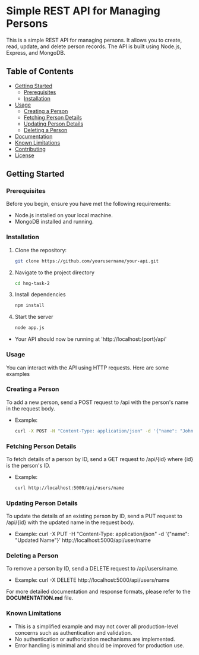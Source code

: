 # Simple REST API for Managing Persons

This is a simple REST API for managing persons. It allows you to create, read, update, and delete person records. The API is built using Node.js, Express, and MongoDB.

## Table of Contents

- [Getting Started](#getting-started)
  - [Prerequisites](#prerequisites)
  - [Installation](#installation)
- [Usage](#usage)
  - [Creating a Person](#creating-a-person)
  - [Fetching Person Details](#fetching-person-details)
  - [Updating Person Details](#updating-person-details)
  - [Deleting a Person](#deleting-a-person)
- [Documentation](DOCUMENTATION.md)
- [Known Limitations](#known-limitations)
- [Contributing](#contributing)
- [License](#license)

## Getting Started

### Prerequisites

Before you begin, ensure you have met the following requirements:

- Node.js installed on your local machine.
- MongoDB installed and running.

### Installation

1. Clone the repository:

   ```bash
   git clone https://github.com/yourusername/your-api.git

2. Navigate to the project directory
    ```bash
    cd hng-task-2

3. Install dependencies
    ```bash
    npm install

4. Start the server
    ```bash
    node app.js

- Your API should now be running at 'http://localhost:{port}/api'

### Usage
You can interact with the API using HTTP requests. Here are some examples

### Creating a Person
To add a new person, send a POST request to /api with the person's name in the request body.
- Example:
    ```bash
    curl -X POST -H "Content-Type: application/json" -d '{"name": "John Doe"}' http://localhost:5000/api 

### Fetching Person Details
To fetch details of a person by ID, send a GET request to /api/{id} where {id} is the person's ID.
- Example:
    ```bash
    curl http://localhost:5000/api/users/name

### Updating Person Details
To update the details of an existing person by ID, send a PUT request to /api/{id} with the updated name in the request body.
- Example:
curl -X PUT -H "Content-Type: application/json" -d '{"name": "Updated Name"}' http://localhost:5000/api/user/name

### Deleting a Person
To remove a person by ID, send a DELETE request to /api/users/name.
- Example:
curl -X DELETE http://localhost:5000/api/users/name

For more detailed documentation and response formats, please refer to the **DOCUMENTATION.md** file.

### Known Limitations
* This is a simplified example and may not cover all production-level concerns such as authentication and validation.
* No authentication or authorization mechanisms are implemented.
* Error handling is minimal and should be improved for production use.